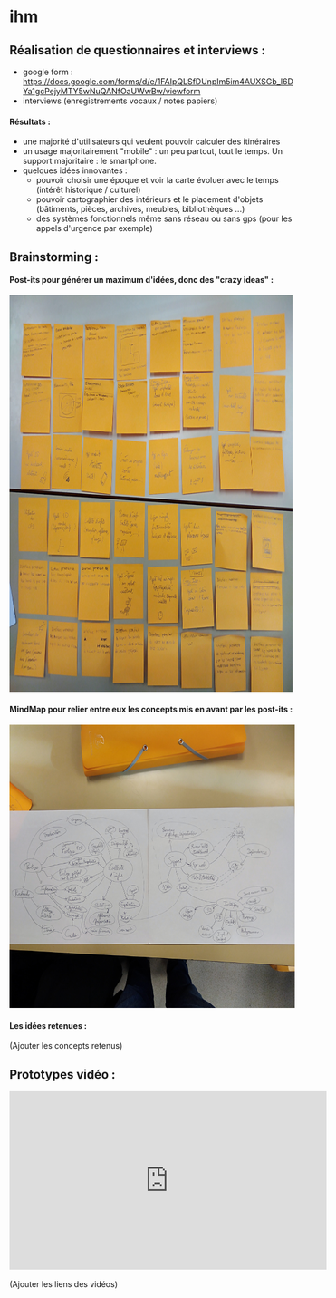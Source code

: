 # ihm

## Réalisation de questionnaires et interviews :
 * google form : https://docs.google.com/forms/d/e/1FAIpQLSfDUnpIm5im4AUXSGb_l6DYa1gcPejyMTY5wNuQANfOaUWwBw/viewform
 * interviews (enregistrements vocaux / notes papiers)
 
#### Résultats :
 * une majorité d'utilisateurs qui veulent pouvoir calculer des itinéraires
 * un usage majoritairement "mobile" : un peu partout, tout le temps. Un support majoritaire : le smartphone.
 * quelques idées innovantes :
    * pouvoir choisir une époque et voir la carte évoluer avec le temps (intérêt historique / culturel)
    * pouvoir cartographier des intérieurs et le placement d'objets (bâtiments, pièces, archives, meubles, bibliothèques ...)
    * des systèmes fonctionnels même sans réseau ou sans gps (pour les appels d'urgence par exemple)
 
## Brainstorming :

#### Post-its pour générer un maximum d'idées, donc des "crazy ideas" :
<img src="./IHM_brainstorming_post_its.jpg" width="500" height="700">


#### MindMap pour relier entre eux les concepts mis en avant par les post-its :

<img src="./IHM_MingMap.jpg" width="700" height="500">


#### Les idées retenues :

(Ajouter les concepts retenus)

## Prototypes vidéo :

<iframe width="560" height="315" src="https://www.youtube.com/embed/cbIukMT3IC8" frameborder="0" allow="accelerometer; autoplay; encrypted-media; gyroscope; picture-in-picture" allowfullscreen></iframe>

(Ajouter les liens des vidéos)
